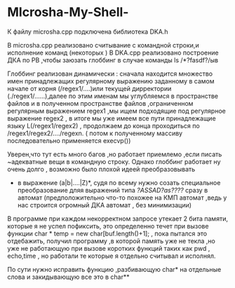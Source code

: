 # MIcrosha-My-Shell-

К файлу microsha.cpp подключена библиотека DKA.h 

В microsha.cpp   реализовано считывание с командной строки,и исполнение команд (некоторых )
В   DKA.cpp реализовано построение ДКА по РВ ,чтобы заюзать глоббинг в случае команды ls /*?fasdf?/ыв

Глоббинг реализован динамически : сначала находится множество имен принадлежащих регулярному выражению заданному в самом начале от корня (/regex1/....)или текущей дирректории (./regex1/......),далее по этим именам мы углубляемся в пространстве файлов и в полученном пространстве файлов ,ограниченном регулярным выражением
regex1 ,мы ищем подходящие под регулярное выражение regex2 , в итоге мы уже имеем все пути принадлежащие языку L(/regex1/regex2) , продолжаем до конца проходиться по /regex1/regex2/..../regexn. ( потом к полученному массиву последовательно применяется execvp())


Уверен,что тут есть много багов ,но работает приемлемо ,если писать ~адекватные вещи в командную строку.
Однако глоббинг работает ну очень долго , возможно было плохой идеей преобразовывать 
* в выражение (a|b|....|Z)*,  судя по всему нужно созать специальное преобразование дляя выражений типа *?ASSAD?as????*
 сразу в автомат (предположительно что-то похожее на КМП автомат ,ведь у нас строится огромный ДКА автомат , без минимизации)
 
 В программе при каждом некорректном запросе утекает 2 бита памяти, которые я не успел пофиксить, это определенно течет при 
 вызове функции char * temp = new char[buf.length()+1]; , пока пытался это отдебажить, получил программу ,в которой память уже не текла ,но уже не работающую при вызове коротких функций таких как pwd , echo,time , но работали те которые я отдельно считывал и исполнял.
 
 По сути нужно исправить функцию ,разбивающую  char* на отдельные слова и закидывающую все это в char**
